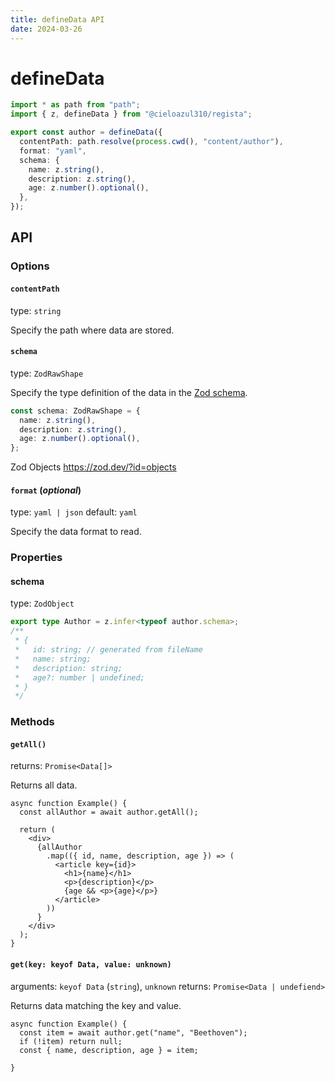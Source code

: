 ```yaml
---
title: defineData API
date: 2024-03-26
---
```


# defineData

```ts
import * as path from "path";
import { z, defineData } from "@cieloazul310/regista";

export const author = defineData({
  contentPath: path.resolve(process.cwd(), "content/author"),
  format: "yaml",
  schema: {
    name: z.string(),
    description: z.string(),
    age: z.number().optional(),
  },
});
```

## API

### Options

#### `contentPath`

type: `string`

Specify the path where data are stored.

#### `schema`

type: `ZodRawShape`

Specify the type definition of the data in the [Zod schema][Zod].

```ts
const schema: ZodRawShape = {
  name: z.string(),
  description: z.string(),
  age: z.number().optional(),
};
```

Zod Objects
<https://zod.dev/?id=objects>

#### `format` (*optional*)

type: `yaml | json`
default: `yaml`

Specify the data format to read.

### Properties

#### schema

type: `ZodObject`

```ts
export type Author = z.infer<typeof author.schema>;
/**
 * {
 *   id: string; // generated from fileName
 *   name: string;
 *   description: string;
 *   age?: number | undefined;
 * }
 */
```

### Methods

#### `getAll()`

returns: `Promise<Data[]>`

Returns all data.

```tsx
async function Example() {
  const allAuthor = await author.getAll();

  return (
    <div>
      {allAuthor
        .map(({ id, name, description, age }) => (
          <article key={id}>
            <h1>{name}</h1>
            <p>{description}</p>
            {age && <p>{age}</p>}
          </article>
        ))
      }
    </div>
  );
}
```

#### `get(key: keyof Data, value: unknown)`

arguments: `keyof Data` (`string`), `unknown`
returns: `Promise<Data | undefiend>`

Returns data matching the key and value.

```tsx
async function Example() {
  const item = await author.get("name", "Beethoven");
  if (!item) return null;
  const { name, description, age } = item;

}
```

[Zod]: https://zod.dev/ "Zod"
